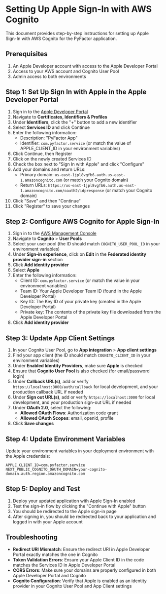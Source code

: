 # Setting Up Apple Sign-In with AWS Cognito

This document provides step-by-step instructions for setting up Apple Sign-In with AWS Cognito for the PyFactor application.

## Prerequisites

1. An Apple Developer account with access to the Apple Developer Portal
2. Access to your AWS account and Cognito User Pool
3. Admin access to both environments

## Step 1: Set Up Sign In with Apple in the Apple Developer Portal

1. Sign in to the [Apple Developer Portal](https://developer.apple.com/account/)
2. Navigate to **Certificates, Identifiers & Profiles**
3. Under **Identifiers**, click the "+" button to add a new identifier
4. Select **Services ID** and click Continue
5. Enter the following information:
   - Description: "PyFactor App"
   - Identifier: `com.pyfactor.service` (or match the value of APPLE_CLIENT_ID in your environment variables)
6. Click Continue, then Register
7. Click on the newly created Services ID
8. Check the box next to "Sign In with Apple" and click "Configure"
9. Add your domains and return URLs:
   - Primary domain: `us-east-1jpl8vgfb6.auth.us-east-1.amazoncognito.com` (or match your Cognito domain)
   - Return URLs: `https://us-east-1jpl8vgfb6.auth.us-east-1.amazoncognito.com/oauth2/idpresponse` (or match your Cognito domain)
10. Click "Save" and then "Continue"
11. Click "Register" to save your changes

## Step 2: Configure AWS Cognito for Apple Sign-In

1. Sign in to the [AWS Management Console](https://console.aws.amazon.com/)
2. Navigate to **Cognito** > **User Pools**
3. Select your user pool (the ID should match `COGNITO_USER_POOL_ID` in your environment variables)
4. Under **Sign-in experience**, click on **Edit** in the **Federated identity provider sign-in** section
5. Click **Add identity provider**
6. Select **Apple**
7. Enter the following information:
   - Client ID: `com.pyfactor.service` (or match the value in your environment variables)
   - Team ID: Your Apple Developer Team ID (found in the Apple Developer Portal)
   - Key ID: The Key ID of your private key (created in the Apple Developer Portal)
   - Private key: The contents of the private key file downloaded from the Apple Developer Portal
8. Click **Add identity provider**

## Step 3: Update App Client Settings

1. In your Cognito User Pool, go to **App integration** > **App client settings**
2. Find your app client (the ID should match `COGNITO_CLIENT_ID` in your environment variables)
3. Under **Enabled Identity Providers**, make sure **Apple** is checked
4. Ensure that **Cognito User Pool** is also checked (for email/password login)
5. Under **Callback URL(s)**, add or verify `https://localhost:3000/auth/callback` for local development, and your production callback URL if needed
6. Under **Sign out URL(s)**, add or verify `https://localhost:3000` for local development, and your production sign-out URL if needed
7. Under **OAuth 2.0**, select the following:
   - **Allowed OAuth Flows**: Authorization code grant
   - **Allowed OAuth Scopes**: email, openid, profile
8. Click **Save changes**

## Step 4: Update Environment Variables

Update your environment variables in your deployment environment with the Apple credentials:

```
APPLE_CLIENT_ID=com.pyfactor.service
NEXT_PUBLIC_COGNITO_OAUTH_DOMAIN=your-cognito-domain.auth.region.amazoncognito.com
```

## Step 5: Deploy and Test

1. Deploy your updated application with Apple Sign-In enabled
2. Test the sign-in flow by clicking the "Continue with Apple" button
3. You should be redirected to the Apple sign-in page
4. After signing in, you should be redirected back to your application and logged in with your Apple account

## Troubleshooting

- **Redirect URI Mismatch**: Ensure the redirect URI in Apple Developer Portal exactly matches the one in Cognito
- **Token Validation Errors**: Ensure your Apple Client ID in the code matches the Services ID in Apple Developer Portal
- **CORS Errors**: Make sure your domains are properly configured in both Apple Developer Portal and Cognito
- **Cognito Configuration**: Verify that Apple is enabled as an identity provider in your Cognito User Pool and App Client settings